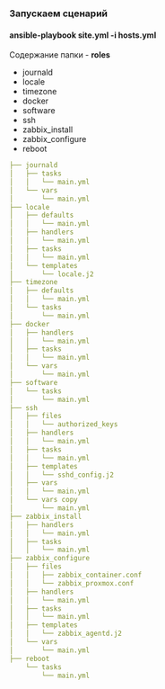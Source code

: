 ### Запускаем сценарий 
#### ansible-playbook site.yml -i hosts.yml

Содержание папки - **roles**
- journald
- locale
- timezone
- docker
- software
- ssh
- zabbix_install
- zabbix_configure
- reboot

```yaml
├── journald
│   ├── tasks
│   │   └── main.yml
│   └── vars
│       └── main.yml
├── locale
│   ├── defaults
│   │   └── main.yml
│   ├── handlers
│   │   └── main.yml
│   ├── tasks
│   │   └── main.yml
│   └── templates
│       └── locale.j2
├── timezone
│   ├── defaults
│   │   └── main.yml
│   └── tasks
│       └── main.yml
├── docker
│   ├── handlers
│   │   └── main.yml
│   ├── tasks
│   │   └── main.yml
│   └── vars
│       └── main.yml
├── software
│   └── tasks
│       └── main.yml
├── ssh
│   ├── files
│   │   └── authorized_keys
│   ├── handlers
│   │   └── main.yml
│   ├── tasks
│   │   └── main.yml
│   ├── templates
│   │   └── sshd_config.j2
│   ├── vars
│   │   └── main.yml
│   └── vars copy
│       └── main.yml
├── zabbix_install
│   ├── handlers
│   │   └── main.yml
│   ├── tasks
│   │   └── main.yml
├── zabbix_configure
│   ├── files
│   │   ├── zabbix_container.conf
│   │   └── zabbix_proxmox.conf
│   ├── handlers
│   │   └── main.yml
│   ├── tasks
│   │   └── main.yml
│   ├── templates
│   │   └── zabbix_agentd.j2
│   └── vars
│       └── main.yml
├── reboot
    └── tasks
        └── main.yml
```
